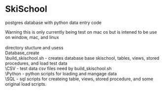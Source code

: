 # SkiSchool
postgres database with python data entry code

Warning this is only currently being test on mac os but is intened to be use on window, mac, and linux<br>
<br>
directory stucture and usess<br>
Database_create<br>
  \build_skischool.sh  - creates database base skischool, tables, views, stored procedures, and load test data<br>
  \CSV - test data csv files need by build_skischool.sh<br>
  \Python - python scripts for loading and mangage data<br>
  \SQL - sql scripts for createing table, views, stored procedure, and some original load scripts.<br> 
  
